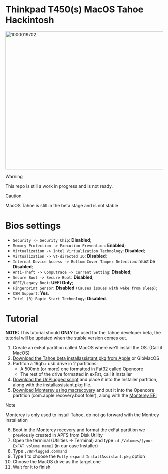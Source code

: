 # Thinkpad T450(s) MacOS Tahoe Hackintosh 

<img width="627" height="442" alt="1000019702" src="https://github.com/user-attachments/assets/5de92574-1d08-4250-b941-0c48c6f81ce4" />



> [!WARNING]  
> This repo is still a work in progress and is not ready.



> [!CAUTION]
> MacOS Tahoe is still in the beta stage and is not stable

# Bios settings

- `Security -> Security Chip`: **Disabled**;
- `Memory Protection -> Execution Prevention`: **Enabled**;
- `Virtualization -> Intel Virtualization Technology`: **Disabled**;
- `Virtualization -> Vt-directed IO`: **Disabled**;
- `Internal Device Access -> Bottom Cover Tamper Detection`: must be **Disabled**;
- `Anti-Theft -> Computrace -> Current Setting`: **Disabled**;
- `Secure Boot -> Secure Boot`: **Disabled**;
- `UEFI/Legacy Boot`: **UEFI Only**;
- `Fingerprint Sensor`: **Disabled** `(Causes issues with wake from sleep)`;
- `CSM Support`: **Yes**.
- `Intel (R) Rapid Start Technology`: **Disabled**.

# Tutorial

**NOTE:** This tutorial should **ONLY** be used for the Tahoe developer beta, the tutorial will be updated when the stable version comes out.
1) Create an exFat partition called MacOS where we'll install the OS. (Call it MacOS)
2) [Download the Tahoe beta installassistant.pkg from Apple](https://swcdn.apple.com/content/downloads/05/26/082-89906-A_7DP8EBEVZJ/g3p7sya93v36h1ri0h940xxuxutt23igcw/InstallAssistant.pkg) or GibMacOS
3) Partiton a 16gb+ usb drive in 2 partitions:
   - A 500mb (or more) one formatted in Fat32 called Opencore
   - The rest of the drive formatted in exFat, call it Installer
4) [Download the UnPlugged script](https://github.com/corpnewt/UnPlugged/blob/main/UnPlugged.command) and place it into the Installer partition, along with the installassistant.pkg file.
5) [Download Monterey using macrecovery](https://dortania.github.io/OpenCore-Install-Guide/installer-guide/windows-install.html#downloading-macos) and put it into the Opencore partition (com.apple.recovery.boot foler), along with the [Monterey EFI](https://example.com)
> [!NOTE]  
> Monterey is only used to install Tahoe, do not go forward with the Montrey installation
6) Boot in the Monterey recovery and format the exFat partition we previously created in APFS from Disk Utility 
7) Open the terminal (Utilities -> Terminal) and type `cd /Volumes/[your ExFAT volume name]` (in our case Installer)
8) Type `./UnPlugged.command`
9) Type 1 to choose the `Fully expand InstallAssistant.pkg` option
10) Choose the MacOS drive as the target one
11) Wait for it to finish 
